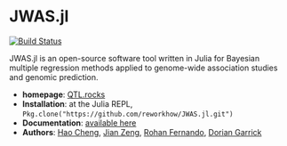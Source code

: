 JWAS.jl
=========

[![Build Status](https://travis-ci.org/reworkhow/JWAS.jl.svg?branch=master)](https://travis-ci.org/reworkhow/JWAS.jl)

JWAS.jl is an open-source software tool written in Julia for Bayesian multiple regression methods applied to genome-wide association studies and genomic prediction.

* **homepage**: [QTL.rocks](http://QTL.rocks)
* **Installation**: at the Julia REPL, `Pkg.clone("https://github.com/reworkhow/JWAS.jl.git")`
* **Documentation**: [available here](http://jwasjl.readthedocs.org/en/latest/)
* **Authors**: [Hao Cheng](http://reworkhow.github.io), [Jian Zeng](123), [Rohan Fernando](http://www.ans.iastate.edu/faculty/index.php?id=rohan), [Dorian Garrick](http://www.ans.iastate.edu/faculty/index.php?id=dorian)
